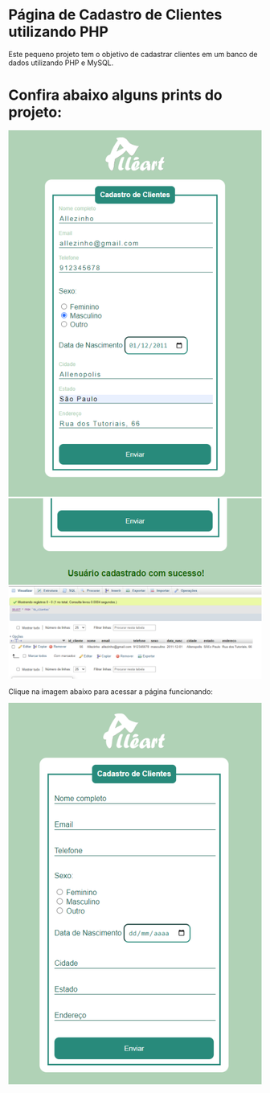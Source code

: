 # Página de Cadastro de Clientes utilizando PHP

Este pequeno projeto tem o objetivo de cadastrar clientes em um banco de dados utilizando PHP e MySQL.

# Confira abaixo alguns prints do projeto:

<img src = "https://github.com/allesantos/allesantos/blob/main/imagens/form-cad-ex1.png">

<img src = "https://github.com/allesantos/allesantos/blob/main/imagens/form-cad-ex2.png">

<img src = "https://github.com/allesantos/allesantos/blob/main/imagens/form-cad-ex3.png">

Clique na imagem abaixo para acessar a página funcionando:

[![texto](https://github.com/allesantos/allesantos/blob/main/imagens/form-cad1.png)](http://alleform.000.pe/ "texto")


